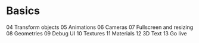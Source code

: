 # Basics

04 Transform objects
05 Animations
06 Cameras
07 Fullscreen and resizing
08 Geometries
09 Debug UI
10 Textures
11 Materials
12 3D Text
13 Go live
